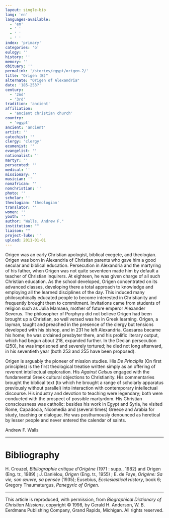 ```yaml
---
layout: single-bio
lang: 'en'
languages-available:
  - 'en'
  - ' '
  - ' '
  - ' '
index: 'primary'
categories: 'o'
eulogy: ''
history: ''
memory: ''
obituary: ''
permalink: '/stories/egypt/origen-2/'
title: "Origen (B)"
alternate: "Origen of Alexandria"
date: '185-253?'
century:
  - '2nd'
  - '3rd'
tradition: 'ancient'
affiliation:
  - 'ancient christian church'
country:
  - 'egypt'
ancient: 'ancient'
artist: ''
catechist: ''
clergy: 'clergy'
ecumenist: ''
evangelist: ''
nationalist: ''
martyr: ''
persecuted: ''
medical: ''
missionary: ''
musician: ''
nonafrican: ''
nonchristian: ''
photo: ''
scholar: ''
theologian: 'theologian'
translator: ''
women: ''
youth: ''
author: "Walls, Andrew F."
institution: ""
liaison: ""
project-luke: ''
upload: 2011-01-01
---
```




Origen was an early Christian apologist, biblical exegete, and theologian. Origen was born in Alexandria of Christian parents who gave him a good secular and biblical education. Persecution in Alexandria and the martyring of his father, when Origen was not quite seventeen made him by default a teacher of Christian inquirers. At eighteen, he was given charge of all such Christian education. As the school developed, Origen concentrated on its advanced classes, developing there a total approach to knowledge and employing all the learned disciplines of the day. This induced many philosophically educated people to become interested in Christianity and frequently brought them to commitment. Invitations came from students of religion such as Julia Mamaea, mother of future emperor Alexander Severus. The philosopher of Porphyry did not believe Origen had been brought up a Christian, so well versed was he in Greek learning. Origen, a layman, taught and preached in the presence of the clergy but tensions developed with his bishop, and in 231 he left Alexandria. Caesarea became his home; he was ordained presbyter there, and his prolific literary output, which had begun about 218, expanded further. In the Decian persecution (250), he was imprisoned and severely tortured; he died not long afterward, in his seventieth year (both 253 and 255 have been proposed).

Origen is arguably the pioneer of mission studies. His *De Principiis* (On first principles) is the first theological treatise written simply as an offering of reverent intellectual exploration. His *Against Celsus* engaged with the fundamental Greek cultural objections to Christianity. His commentaries brought the biblical text (to which he brought a range of scholarly apparatus previously without parallel) into interaction with contemporary intellectual discourse. His industry and devotion to teaching were legendary; both were conducted with the prospect of possible martyrdom. His Christian consciousness was catholic: besides his work in Egypt and Syria, he visited Rome, Capadocia, Nicomedia and (several times) Greece and Arabia for study, teaching or dialogue. He was posthumously denounced as heretical by lesser people and never entered the calendar of saints.

Andrew F. Walls

---

# Bibliography

H. Crouzel, *Bibliographie critique d'Origène* (1971 : supp., 1982) and Origen (Eng. tr., 1989) ; J. Daniélou, *Origen* (Eng. tr., 1955) ; E. de Faye, *Origène: Sa vie, son œuvre, sa pensée* (1935); Eusebius, *Ecclesiastical History*, book 6; Gregory Thaumaturgus, *Panegyric of Origen*.

---

This article is reproduced, with permission, from *Biographical Dictionary of Christian Missions*, copyright © 1998, by Gerald H. Anderson, W. B. Eerdmans Publishing Company, Grand Rapids, Michigan. All rights reserved.
